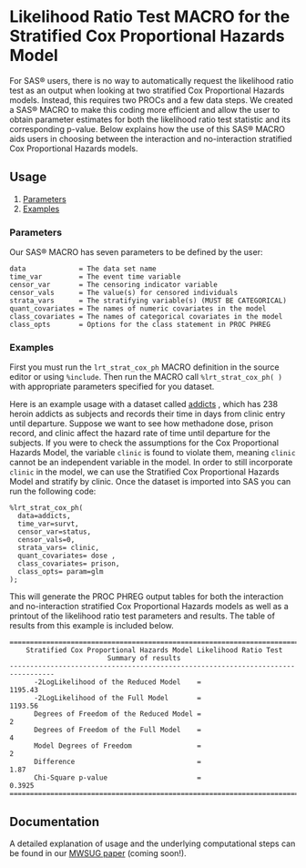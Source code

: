 # Likelihood Ratio Test MACRO for the Stratified Cox Proportional Hazards Model

For SAS® users, there is no way to automatically request the likelihood ratio
test as an output when looking at two stratified Cox Proportional Hazards
models. Instead, this requires two PROCs and a few data steps. We created a
SAS® MACRO to make this coding more efficient and allow the user to obtain
parameter estimates for both the likelihood ratio test statistic and its
corresponding p-value. Below explains how the use of this SAS® MACRO aids users
in choosing between the interaction and no-interaction stratified Cox
Proportional Hazards models. 

## Usage

1. [Parameters](#parameters)
1. [Examples](#examples)
  
### Parameters

Our SAS® MACRO has seven parameters to be defined by the user:

```
data             = The data set name
time_var         = The event time variable
censor_var       = The censoring indicator variable
censor_vals      = The value(s) for censored individuals
strata_vars      = The stratifying variable(s) (MUST BE CATEGORICAL)
quant_covariates = The names of numeric covariates in the model
class_covariates = The names of categorical covariates in the model
class_opts       = Options for the class statement in PROC PHREG
```

### Examples

First you must run the `lrt_strat_cox_ph` MACRO definition in the source editor or using `%include`. Then run the MACRO call `%lrt_strat_cox_ph( )` with appropriate parameters specified for you dataset.

Here is an example usage with a dataset called [addicts](http://web1.sph.emory.edu/dkleinb/surv3.htm#data "Website to addicts data") , which has 238 heroin addicts as subjects and records their time in days from clinic entry until departure. Suppose we want to see how methadone dose, prison record, and clinic affect the hazard rate of time until departure for the subjects. If you were to check the assumptions for the Cox Proportional Hazards Model, the variable `clinic` is found to violate them, meaning `clinic` cannot be an independent variable in the model. In order to still incorporate `clinic` in the model, we can use the Stratified Cox Proportional Hazards Model and stratify by clinic. Once the dataset is imported into SAS you can run the following code:

```sas
%lrt_strat_cox_ph(
  data=addicts, 
  time_var=survt, 
  censor_var=status,
  censor_vals=0,
  strata_vars= clinic, 
  quant_covariates= dose ,
  class_covariates= prison, 
  class_opts= param=glm
);
```

This will generate the PROC PHREG output tables for both the interaction and no-interaction stratified Cox Proportional Hazards models as well as a printout of the likelihood ratio test parameters and results. The table of results from this example is included below.

```
=================================================================================
    Stratified Cox Proportional Hazards Model Likelihood Ratio Test              
                        Summary of results                                       
---------------------------------------------------------------------------------
      -2LogLikelihood of the Reduced Model    =                         1195.43  
      -2LogLikelihood of the Full Model       =                         1193.56  
      Degrees of Freedom of the Reduced Model =                               2  
      Degrees of Freedom of the Full Model    =                               4  
      Model Degrees of Freedom                =                               2  
      Difference                              =                            1.87  
      Chi-Square p-value                      =                          0.3925  
=================================================================================
```


## Documentation

A detailed explanation of usage and the underlying computational steps can be
found in our [MWSUG paper](https://example.com/mypaper.pdf) (coming soon!).
